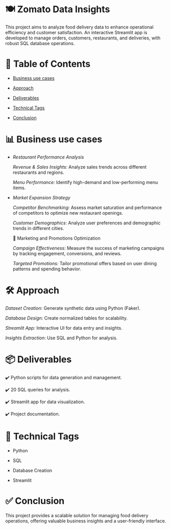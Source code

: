 # 🍽️ Zomato Data Insights

This project aims to analyze food delivery data to enhance operational efficiency and customer satisfaction. An interactive Streamlit app is developed to manage orders, customers, restaurants, and deliveries, with robust SQL database operations.


# 📑 Table of Contents

- [Business use cases](#Business_use_cases)

- [Approach](#Approach)
  
- [Deliverables](#Deliverables)

- [Technical Tags](#Technical_Tags)

- [Conclusion](#Conclusion)

  
# 📊 Business use cases

  - *Restaurant Performance Analysis*
    
    *Revenue & Sales Insights:*
        Analyze sales trends across different restaurants and regions.
    
    *Menu Performance:*
        Identify high-demand and low-performing menu items.
  
 - *Market Expansion Strategy*
    
    *Competitor Benchmarking:*
       Assess market saturation and performance of competitors to optimize new restaurant openings.
    
    *Customer Demographics:*
       Analyze user preferences and demographic trends in different cities.
  
   🎯 Marketing and Promotions Optimization
  
    *Campaign Effectiveness:*
        Measure the success of marketing campaigns by tracking engagement, conversions, and reviews.
    
    *Targeted Promotions:*
        Tailor promotional offers based on user dining patterns and spending behavior.
    

# 🛠️ Approach

  *Dataset Creation:* Generate synthetic data using Python (Faker).
  
  *Database Design:* Create normalized tables for scalability.
  
  *Streamlit App:* Interactive UI for data entry and insights.
  
  *Insights Extraction:* Use SQL and Python for analysis.
  

# 📦 Deliverables

  ✔️ Python scripts for data generation and management.
  
  ✔️ 20 SQL queries for analysis.
  
  ✔️ Streamlit app for data visualization.
  
  ✔️ Project documentation.
    

# 🔧 Technical Tags

  - Python

  - SQL

  - Database Creation

  - Streamlit 


# ✅ Conclusion

  This project provides a scalable solution for managing food delivery operations, offering valuable business insights and a user-friendly interface.
